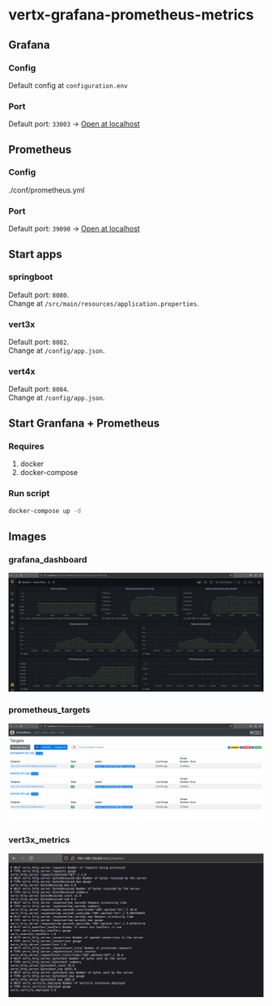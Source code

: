# vertx-grafana-prometheus-metrics

## Grafana

### Config
Default config at `configuration.env`
### Port
Default port: `33003` -> [Open at localhost](http://localhost:33003)



## Prometheus

### Config
./conf/prometheus.yml
### Port
Default port: `39090` -> [Open at localhost](http://localhost:39090/targets)



## Start apps

### springboot
Default port: `8080`.\
Change at `/src/main/resources/application.properties`.

### vert3x
Default port: `8082`.\
Change at `/config/app.json`.

### vert4x
Default port: `8084`.\
Change at `/config/app.json`.



## Start Granfana + Prometheus

### Requires
1. docker
2. docker-compose

### Run script
```sh
docker-compose up -d
```


## Images
### grafana_dashboard
![Grafana dashboard](./image/grafana_dashboard.png "Grafana dashboard!")

### prometheus_targets
![prometheus_targets](./image/prometheus_targets.png "prometheus_targets!")

### vert3x_metrics
![vert3x_metrics](./image/vert3x_metrics.png "vert3x_metrics!")